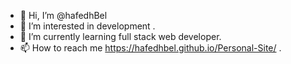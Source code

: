- 👋 Hi, I’m @hafedhBel
- 👀 I’m interested in development .
- 🌱 I’m currently learning full stack web developer.
- 📫 How to reach me https://hafedhbel.github.io/Personal-Site/ .

<!---
hafedhBel/hafedhBel is a ✨ special ✨ repository because its `README.md` (this file) appears on your GitHub profile.
You can click the Preview link to take a look at your changes.
--->
